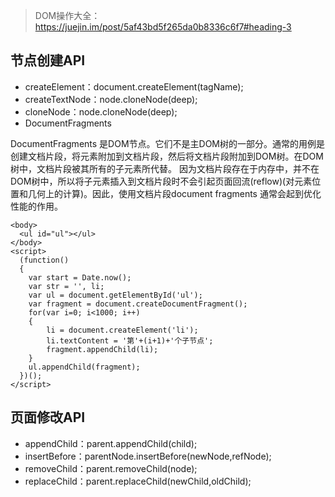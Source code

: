 >DOM操作大全：https://juejin.im/post/5af43bd5f265da0b8336c6f7#heading-3

## 节点创建API

- createElement：document.createElement(tagName);
- createTextNode：node.cloneNode(deep);
- cloneNode：node.cloneNode(deep);
- DocumentFragments 

DocumentFragments 是DOM节点。它们不是主DOM树的一部分。通常的用例是创建文档片段，将元素附加到文档片段，然后将文档片段附加到DOM树。在DOM树中，文档片段被其所有的子元素所代替。
因为文档片段存在于内存中，并不在DOM树中，所以将子元素插入到文档片段时不会引起页面回流(reflow)(对元素位置和几何上的计算)。因此，使用文档片段document fragments 通常会起到优化性能的作用。
```tsx
<body>
  <ul id="ul"></ul>
</body>
<script>
  (function()
  {
    var start = Date.now();
    var str = '', li;
    var ul = document.getElementById('ul');
    var fragment = document.createDocumentFragment();
    for(var i=0; i<1000; i++)
    {
        li = document.createElement('li');
        li.textContent = '第'+(i+1)+'个子节点';
        fragment.appendChild(li);
    }
    ul.appendChild(fragment);
  })();
</script>

```

## 页面修改API

- appendChild：parent.appendChild(child);
- insertBefore：parentNode.insertBefore(newNode,refNode);
- removeChild：parent.removeChild(node);
- replaceChild：parent.replaceChild(newChild,oldChild);

